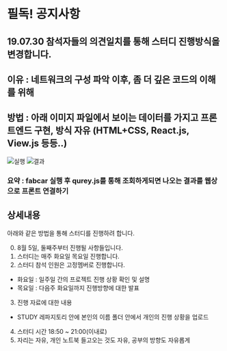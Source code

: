 # 필독! 공지사항

## 19.07.30 참석자들의 의견일치를 통해 스터디 진행방식을 변경합니다.

## 이유 : 네트워크의 구성 파악 이후, 좀 더 깊은 코드의 이해를 위해

## 방법 : 아래 이미지 파일에서 보이는 데이터를 가지고 프론트엔드 구현, 방식 자유 (HTML+CSS, React.js, View.js 등등..)
![실행](https://i.imgur.com/a0cpocP.png)
![결과](https://i.imgur.com/Qr2mX6z.png)
### 요약 : fabcar 실행 후 qurey.js를 통해 조회하게되면 나오는 결과를 웹상으로 프론트 연결하기 

## 상세내용
아래와 같은 방법을 통해 스터디를 진행하려 합니다.

0. 8월 5일, 둘째주부터 진행될 사항들입니다.
1. 스터디는 매주 화요일 목요일 진행합니다.
2. 스터디 참석 인원은 고정멤버로 진행합니다.
  - 화요일 : 일주일 간의 프로젝트 진행 상황 확인 및 설명
  - 목요일 : 다음주 화요일까지 진행방향에 대한 발표
3. 진행 자료에 대한 내용
  - STUDY 레파지토리 안에 본인의 이름 폴더 안에서 개인의 진행 상황을 업로드
4. 스터디 시간 18:50 ~ 21:00(이내로)
5. 자리는 자유, 개인 노트북 들고오는 것도 자유, 공부의 방향도 자유롭게
